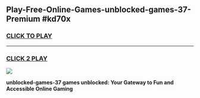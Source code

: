
## Play-Free-Online-Games-unblocked-games-37-Premium #kd70x
<h3>
<a href="https://premium.freeplayer.one?title=unblocked-games-37&ref=8M">CLICK TO PLAY</a></h3>
<hr>

<h3>
<a href="https://premium.freeplayer.one?title=unblocked-games-37&ref=8M">CLICK 2 PLAY</a>
  
</h3>

<a href="https://premium.freeplayer.one?title=unblocked-games-37&ref=8M"><img src="https://clearcache.store/games.png"></a>


**unblocked-games-37 games unblocked: Your Gateway to Fun and Accessible Online Gaming**
